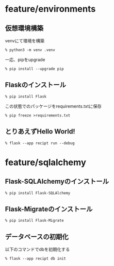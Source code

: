 # feature/environments
## 仮想環境構築
venvにて環境を構築  
```
% python3 -m venv .venv
```
一応、pipをupgrade
```
% pip install --upgrade pip
```

## Flaskのインストール
```
% pip install Flask
```
この状態でのパッケージをrequirements.txtに保存
```
% pip freeze >requirements.txt
```

## とりあえずHello World!
```
% flask --app recipt run --debug
```
# feature/sqlalchemy
## Flask-SQLAlchemyのインストール
```
% pip install Flask-SQLAlchemy
```
## Flask-Migrateのインストール
```
% pip install Flask-Migrate
```
## データベースの初期化
以下のコマンドでdbを初期化する
```
% flask --app recipt db init
```
